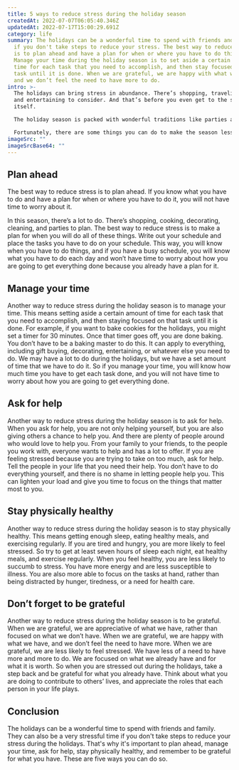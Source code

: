 ```yaml
---
title: 5 ways to reduce stress during the holiday season
createdAt: 2022-07-07T06:05:40.346Z
updatedAt: 2022-07-17T15:00:29.691Z
category: life
summary: The holidays can be a wonderful time to spend with friends and family
  if you don't take steps to reduce your stress. The best way to reduce stress
  is to plan ahead and have a plan for when or where you have to do things.
  Manage your time during the holiday season is to set aside a certain amount of
  time for each task that you need to accomplish, and then stay focused on that
  task until it is done. When we are grateful, we are happy with what we have,
  and we don’t feel the need to have more to do.
intro: >-
  The holidays can bring stress in abundance. There’s shopping, traveling
  and entertaining to consider. And that’s before you even get to the season
  itself. 

  The holiday season is packed with wonderful traditions like parties and family get-togethers. But it also brings its fair share of stressors, from spending time with extended relatives that you only see once a year to buying gifts for all those people and throwing together an elaborate party that your guests will talk about for years to come. 

  Fortunately, there are some things you can do to make the season less stressful. Stress is a natural response when we feel like our safety is threatened or our personal space has been invaded. When it comes to the holiday season, however, just about everything invokes stress as a response. So if you want to reduce the stress of this festive time of year, here are five ways you can do so:
imageSrc: ""
imageSrcBase64: ""
---
```


## Plan ahead

The best way to reduce stress is to plan ahead. If you know what you have to do and have a plan for when or where you have to do it, you will not have time to worry about it.

In this season, there’s a lot to do. There’s shopping, cooking, decorating, cleaning, and parties to plan. The best way to reduce stress is to make a plan for when you will do all of these things. Write out your schedule and place the tasks you have to do on your schedule. This way, you will know when you have to do things, and if you have a busy schedule, you will know what you have to do each day and won’t have time to worry about how you are going to get everything done because you already have a plan for it.

## Manage your time

Another way to reduce stress during the holiday season is to manage your time. This means setting aside a certain amount of time for each task that you need to accomplish, and then staying focused on that task until it is done.
For example, if you want to bake cookies for the holidays, you might set a timer for 30 minutes. Once that timer goes off, you are done baking. You don’t have to be a baking master to do this. It can apply to everything, including gift buying, decorating, entertaining, or whatever else you need to do.
We may have a lot to do during the holidays, but we have a set amount of time that we have to do it. So if you manage your time, you will know how much time you have to get each task done, and you will not have time to worry about how you are going to get everything done.

## Ask for help

Another way to reduce stress during the holiday season is to ask for help. When you ask for help, you are not only helping yourself, but you are also giving others a chance to help you.
And there are plenty of people around who would love to help you. From your family to your friends, to the people you work with, everyone wants to help and has a lot to offer.
If you are feeling stressed because you are trying to take on too much, ask for help. Tell the people in your life that you need their help. You don’t have to do everything yourself, and there is no shame in letting people help you. This can lighten your load and give you time to focus on the things that matter most to you.

## Stay physically healthy

Another way to reduce stress during the holiday season is to stay physically healthy. This means getting enough sleep, eating healthy meals, and exercising regularly.
If you are tired and hungry, you are more likely to feel stressed. So try to get at least seven hours of sleep each night, eat healthy meals, and exercise regularly.
When you feel healthy, you are less likely to succumb to stress. You have more energy and are less susceptible to illness. You are also more able to focus on the tasks at hand, rather than being distracted by hunger, tiredness, or a need for health care.

## Don’t forget to be grateful

Another way to reduce stress during the holiday season is to be grateful. When we are grateful, we are appreciative of what we have, rather than focused on what we don’t have. When we are grateful, we are happy with what we have, and we don’t feel the need to have more.
When we are grateful, we are less likely to feel stressed. We have less of a need to have more and more to do. We are focused on what we already have and for what it is worth.
So when you are stressed out during the holidays, take a step back and be grateful for what you already have. Think about what you are doing to contribute to others’ lives, and appreciate the roles that each person in your life plays.

## Conclusion

The holidays can be a wonderful time to spend with friends and family. They can also be a very stressful time if you don't take steps to reduce your stress during the holidays. That's why it's important to plan ahead, manage your time, ask for help, stay physically healthy, and remember to be grateful for what you have. These are five ways you can do so.
